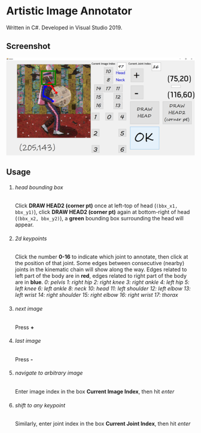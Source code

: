 # Artistic Image Annotator

Written in C\#. Developed in Visual Studio 2019.


## Screenshot

<p align="center">  
<img src="../../figs/art_annot.png">  
</p> 

## Usage

1. ###### head bounding box ######
   Click **DRAW HEAD2 (corner pt)** once at left-top of head (```(bbx_x1, bbx_y1)```), click **DRAW HEAD2 (corner pt)** again at bottom-right of head (```(bbx_x2, bbx_y2)```), a **green** bounding box surrounding the head will appear.
2. ###### 2d keypoints ######
   Click the number **0-16** to indicate which joint to annotate, then click at the position of that joint. Some edges between consecutive (nearby) joints in the kinematic chain will show along the way. Edges related to left part of the body are in **red**, edges related to right part of the body are in **blue**.
*0: pelvis*
*1: right hip*
*2: right knee*
*3: right ankle*
*4: left hip*
*5: left knee*
*6: left ankle*
*8: neck*
*10: head*
*11: left shoulder*
*12: left elbow*
*13: left wrist*
*14: right shoulder*
*15: right elbow*
*16: right wrist*
*17: thorax*

3. ###### next image ######
   Press **+**
4. ###### last image ######
   Press **-**
5. ###### navigate to arbitrary image #####
   Enter image index in the box **Current Image Index**, then hit *enter* 
6. ###### shift to any keypoint #####
   Similarly, enter joint index in the box **Current Joint Index**, then hit *enter*

